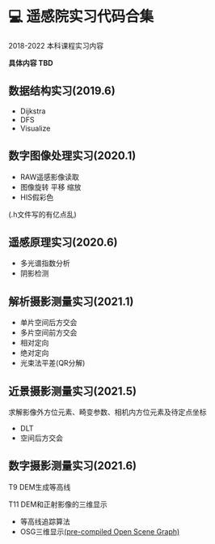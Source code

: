 # 💻 遥感院实习代码合集

2018-2022 本科课程实习内容 

**具体内容 TBD**

## 数据结构实习(2019.6)

* Dijkstra 
* DFS
* Visualize

## 数字图像处理实习(2020.1)

* RAW遥感影像读取
* 图像旋转 平移 缩放
* HIS假彩色

(.h文件写的有亿点乱)

## 遥感原理实习(2020.6)

* 多光谱指数分析
* 阴影检测

## 解析摄影测量实习(2021.1)

* 单片空间后方交会
* 多片空间前方交会
* 相对定向
* 绝对定向
* 光束法平差(QR分解)

## 近景摄影测量实习(2021.5)

求解影像外方位元素、畸变参数、相机内方位元素及待定点坐标

* DLT
* 空间后方交会

## 数字摄影测量实习(2021.6)

T9   DEM生成等高线 

T11  DEM和正射影像的三维显示

* 等高线追踪算法
* OSG三维显示[(pre-compiled Open Scene Graph)](https://objexx.com/OpenSceneGraph.html)

